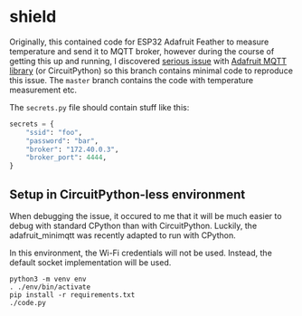 # shield

Originally, this contained code for ESP32 Adafruit Feather to measure temperature and send it to MQTT broker,
however during the course of getting this up and running, I discovered 
[serious issue](https://github.com/adafruit/Adafruit_CircuitPython_MiniMQTT/issues/115) with 
[Adafruit MQTT library](https://github.com/adafruit/Adafruit_CircuitPython_MiniMQTT/)
(or CircuitPython) so this branch contains minimal code to reproduce this issue.
The `master` branch contains the code with temperature measurement etc.

The `secrets.py` file should contain stuff like this:
```python
secrets = {
    "ssid": "foo",
    "password": "bar",
    "broker": "172.40.0.3",
    "broker_port": 4444,
}
```

## Setup in CircuitPython-less environment

When debugging the issue, it occured to me that it will be much easier to debug with standard CPython than with CircuitPython.
Luckily, the adafruit_minimqtt was recently adapted to run with CPython.

In this environment, the Wi-Fi credentials will not be used. Instead, the default socket implementation will be used.

```
python3 -m venv env
. ./env/bin/activate
pip install -r requirements.txt
./code.py
```
